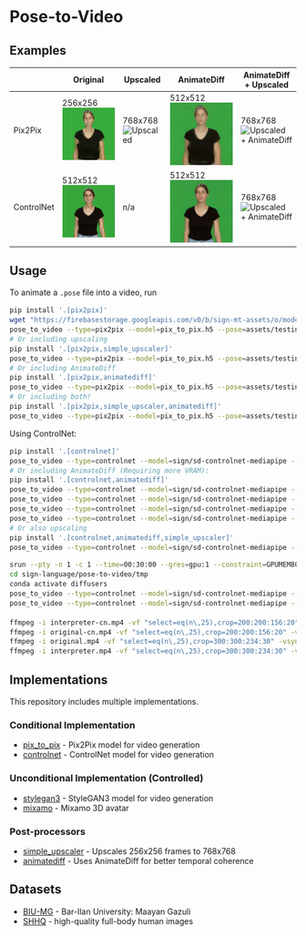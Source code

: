 # Pose-to-Video

## Examples

|            | Original                                           | Upscaled                                                 | AnimateDiff                                                    | AnimateDiff + Upscaled                                                        |
|------------|----------------------------------------------------|----------------------------------------------------------|----------------------------------------------------------------|-------------------------------------------------------------------------------|
| Pix2Pix    | 256x256 ![Original](assets/outputs/pix2pix.gif)    | 768x768 ![Upscaled](assets/outputs/pix2pix-upscaled.gif) | 512x512 ![AnimateDiff](assets/outputs/pix2pix-animatediff.gif) | 768x768 ![Upscaled + AnimateDiff](assets/outputs/pix2pix-upscaled-animatediff.gif)    |
| ControlNet | 512x512 ![Original](assets/outputs/controlnet.gif) | n/a                                                      | 512x512 ![AnimateDiff](assets/outputs/controlnet-animatediff.gif)      | 768x768 ![Upscaled + AnimateDiff](assets/outputs/controlnet-animatediff-upscaled.gif) |

## Usage

To animate a `.pose` file into a video, run

```bash
pip install '.[pix2pix]'
wget "https://firebasestorage.googleapis.com/v0/b/sign-mt-assets/o/models%2Fgenerator%2Fmodel.h5?alt=media" -O pix_to_pix.h5
pose_to_video --type=pix2pix --model=pix_to_pix.h5 --pose=assets/testing-reduced.pose --video=assets/outputs/pix2pix.mp4
# Or including upscaling
pip install '.[pix2pix,simple_upscaler]'
pose_to_video --type=pix2pix --model=pix_to_pix.h5 --pose=assets/testing-reduced.pose --video=assets/outputs/pix2pix-upscaled.mp4 --processors simple_upscaler
# Or including AnimateDiff
pip install '.[pix2pix,animatediff]'
pose_to_video --type=pix2pix --model=pix_to_pix.h5 --pose=assets/testing-reduced.pose --video=assets/outputs/pix2pix-animatediff.mp4 --processors animatediff
# Or including both!
pip install '.[pix2pix,simple_upscaler,animatediff]'
pose_to_video --type=pix2pix --model=pix_to_pix.h5 --pose=assets/testing-reduced.pose --video=assets/outputs/pix2pix-upscaled-animatediff.mp4 --processors simple_upscaler animatediff simple_upscaler
```

Using ControlNet:

```bash
pip install '.[controlnet]'
pose_to_video --type=controlnet --model=sign/sd-controlnet-mediapipe --pose=assets/testing-reduced.pose --video=assets/outputs/controlnet.mp4
# Or including AnimateDiff (Requiring more VRAM):
pip install '.[controlnet,animatediff]'
pose_to_video --type=controlnet --model=sign/sd-controlnet-mediapipe --pose=original.pose --video=original-cn.mp4
pose_to_video --type=controlnet --model=sign/sd-controlnet-mediapipe --pose=maayan.pose --video=maayan-cn.mp4
pose_to_video --type=controlnet --model=sign/sd-controlnet-mediapipe --pose=maayan.pose --video=maayan-cnad.mp4 --processors animatediff
pose_to_video --type=controlnet --model=sign/sd-controlnet-mediapipe --pose=original.pose --video=original-cnad.mp4 --processors animatediff
# Or also upscaling
pip install '.[controlnet,animatediff,simple_upscaler]'
pose_to_video --type=controlnet --model=sign/sd-controlnet-mediapipe --pose=assets/testing-reduced.pose --video=assets/outputs/controlnet-animatediff-upscaled.mp4 --processors animatediff simple_upscaler
```

```bash
srun --pty -n 1 -c 1 --time=00:30:00 --gres=gpu:1 --constraint=GPUMEM80GB --mem=16G bash -l
cd sign-language/pose-to-video/tmp
conda activate diffusers
pose_to_video --type=controlnet --model=sign/sd-controlnet-mediapipe --pose=original.pose --video=original-cn.mp4 --processors animatediff
pose_to_video --type=controlnet --model=sign/sd-controlnet-mediapipe --pose=interpreter.pose --video=interpreter-cn.mp4 --processors animatediff

ffmpeg -i interpreter-cn.mp4 -vf "select=eq(n\,25),crop=200:200:156:20" -vsync vfr -frames:v 1 interpreter-cn.png -y
ffmpeg -i original-cn.mp4 -vf "select=eq(n\,25),crop=200:200:156:20" -vsync vfr -frames:v 1 original-cn.png -y
ffmpeg -i original.mp4 -vf "select=eq(n\,25),crop=300:300:234:30" -vsync vfr -frames:v 1 original.png -y
ffmpeg -i interpreter.mp4 -vf "select=eq(n\,25),crop=300:300:234:30" -vsync vfr -frames:v 1 interpreter.png -y

```

## Implementations

This repository includes multiple implementations.

### Conditional Implementation

- [pix_to_pix](pose_to_video/conditional/pix_to_pix) - Pix2Pix model for video generation
- [controlnet](pose_to_video/conditional/controlnet) - ControlNet model for video generation

### Unconditional Implementation (Controlled)

- [stylegan3](pose_to_video/unconditional/stylegan3) - StyleGAN3 model for video generation
- [mixamo](pose_to_video/unconditional/mixamo) - Mixamo 3D avatar

### Post-processors

- [simple_upscaler](pose_to_video/processors/simple_upscaler) - Upscales 256x256 frames to 768x768
- [animatediff](pose_to_video/processors/animatediff) - Uses AnimateDiff for better temporal coherence

## Datasets

- [BIU-MG](data/BIU-MG) - Bar-Ilan University: Maayan Gazuli
- [SHHQ](data/SHHQ) - high-quality full-body human images

